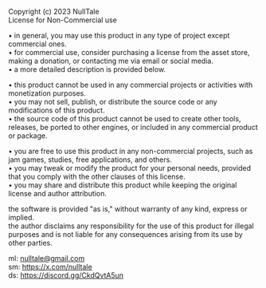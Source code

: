 Copyright (c) 2023 NullTale </br>
License for Non-Commercial use </br>

• in general, you may use this product in any type of project except commercial ones. </br>
• for commercial use, consider purchasing a license from the asset store, making a donation, or contacting me via email or social media. </br>
• a more detailed description is provided below.</br>

• this product cannot be used in any commercial projects or activities with monetization purposes. </br>
• you may not sell, publish, or distribute the source code or any modifications of this product. </br>
• the source code of this product cannot be used to create other tools, releases, be ported to other engines, or included in any commercial product or package. </br>

• you are free to use this product in any non-commercial projects, such as jam games, studies, free applications, and others. </br>
• you may tweak or modify the product for your personal needs, provided that you comply with the other clauses of this license. </br>
• you may share and distribute this product while keeping the original license and author attribution. </br>

the software is provided "as is," without warranty of any kind, express or implied. </br>
the author disclaims any responsibility for the use of this product for illegal purposes and is not liable for any consequences arising from its use by other parties. </br>

ml: nulltale@gmail.com</br>
sm: https://x.com/nulltale</br>
ds: https://discord.gg/CkdQvtA5un</br>
